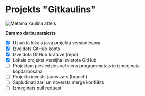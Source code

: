 # Projekts "Gitkaulins"

![Metama kaulina attels](https://camo.githubusercontent.com/db6fe75de19939597e357f91c9ade6d34b26a8a51184a7ff105ff83d118bf1c3/68747470733a2f2f706e67696d672e636f6d2f75706c6f6164732f646963652f646963655f504e4734392e706e67)

**Daramo darbu saraksts**
- [x] Uzsakta lokala java projekta versionesana
- [x] Izveidots GitHub konts
- [x] Izveidota GitHub kratuve (repo)
- [x] Lokala projekta versijha izvietota GitHub
- [ ] Projektam piesledzies vel viens programmetajs in izmeginata kopdarbosana
- [ ] Projekta ievests jauns zars (branch)
- [ ] Sapludinati zari un noversts merge konflikts
- [ ] Izmeginats pull request
